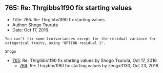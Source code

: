 ## 765: Re: Thrgibbs1f90 fix starting values

- Title: 765: Re: Thrgibbs1f90 fix starting values
- Author: Shogo Tsuruta
- Date: Oct 17, 2016
```
You can't fix some (co)variances except for the residual variance for categorical traits, using "OPTION residual 1".

Shogo
```

- [765](0765.md): Re: Thrgibbs1f90 fix starting values by Shogo Tsuruta, Oct 17, 2016
    - [766](0766.md): Re: Thrgibbs1f90 fix starting values by zengxi1130, Oct 23, 2016
